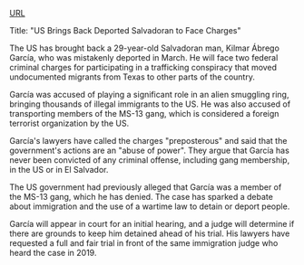 <a href="https://www.bbc.com/news/articles/c7v7ynv98r8o">URL</a>

<p>Title: "US Brings Back Deported Salvadoran to Face Charges"</p>
<p>The US has brought back a 29-year-old Salvadoran man, Kilmar Ábrego García, who was mistakenly deported in March. He will face two federal criminal charges for participating in a trafficking conspiracy that moved undocumented migrants from Texas to other parts of the country.</p>
<p>García was accused of playing a significant role in an alien smuggling ring, bringing thousands of illegal immigrants to the US. He was also accused of transporting members of the MS-13 gang, which is considered a foreign terrorist organization by the US.</p>
<p>García's lawyers have called the charges "preposterous" and said that the government's actions are an "abuse of power". They argue that García has never been convicted of any criminal offense, including gang membership, in the US or in El Salvador.</p>
<p>The US government had previously alleged that García was a member of the MS-13 gang, which he has denied. The case has sparked a debate about immigration and the use of a wartime law to detain or deport people.</p>
<p>García will appear in court for an initial hearing, and a judge will determine if there are grounds to keep him detained ahead of his trial. His lawyers have requested a full and fair trial in front of the same immigration judge who heard the case in 2019.</p>